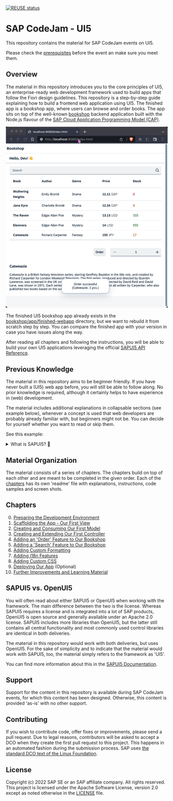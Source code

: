 [![REUSE status](https://api.reuse.software/badge/github.com/SAP-samples/ui5-exercises-codejam)](https://api.reuse.software/info/github.com/SAP-samples/ui5-exercises-codejam)

# SAP CodeJam - UI5

This repository contains the material for SAP CodeJam events on UI5.

Please check the [prerequisites](/prerequisites.md) before the event an make sure you meet them.

## Overview

The material in this repository introduces you to the core principles of UI5, an enterprise-ready web development framework used to build apps that follow the Fiori design guidelines. This repository is a step-by-step guide explaining how to build a frontend web application using UI5. The finished app is a bookshop app, where users can browse and order books. The app sits on top of the well-known [bookshop](https://github.com/SAP-samples/cloud-cap-samples/tree/main/bookshop) backend application built with the Node.js flavour of the [SAP Cloud Application Programming Model (CAP)](https://cap.cloud.sap/docs/).

![The finished app](/finished-app.png)

The finished UI5 bookshop app already exists in the [bookshop/app/finished-webapp](/bookshop/app/finished-webapp/) directory, but we want to rebuild it from scratch step by step. You can compare the finished app with your version in case you have issues along the way.

After reading all chapters and following the instructions, you will be able to build your own UI5 applications leveraging the official [SAPUI5 API Reference](https://sapui5.hana.ondemand.com/#/api).

## Previous Knowledge

The material in this repository aims to be beginner friendly. If you have never built a (UI5) web app before, you will still be able to follow along. No prior knowledge is required, although it certainly helps to have experience in (web) development.

The material includes additional explanations in collapsable sections (see example below), whenever a concept is used that web developers are probably already familiar with, but beginners might not be. You can decide for yourself whether you want to read or skip them. 

See this example:

<details>
<summary>What is SAPUI5? 💬</summary>

<br>

> SAPUI5 is an HTML5 framework for creating cross-platform, enterprise-grade web applications in an efficient way.
>
> See this [blog post](https://blogs.sap.com/2021/08/23/what-is-sapui5/) for more information.

</details>

## Material Organization

The material consists of a series of chapters. The chapters build on top of each other and are meant to be completed in the given order. Each of the [chapters](/chapters/) has its own 'readme' file with explanations, instructions, code samples and screen shots.

## Chapters

0. [Preparing the Development Environment](/chapters/chapter00)
1. [Scaffolding the App - Our First View](/chapters/chapter01)
1. [Creating and Consuming Our First Model](/chapters/chapter02)
1. [Creating and Extending Our First Controller](/chapters/chapter03)
1. [Adding an 'Order' Feature to Our Bookshop](/chapters/chapter04)
1. [Adding a 'Search' Feature to Our Bookshop](/chapters/chapter05)
1. [Adding Custom Formatting](/chapters/chapter06)
1. [Adding i18n Features](/chapters/chapter07)
1. [Adding Custom CSS](/chapters/chapter08)
1. [Deploying Our App](/chapters/chapter09) (Optional)
1. [Further Improvements and Learning Material](/chapters/chapter10)

## SAPUI5 vs. OpenUI5

You will often read about either SAPUI5 or OpenUI5 when working with the framework. The main difference between the two is the license. Whereas SAPUI5 requires a license and is integrated into a lot of SAP products, OpenUI5 is open source and generally available under an Apache 2.0 license. SAPUI5 includes more libraries than OpenUI5, but the latter still contains all central functionality and most commonly used control libraries are identical in both deliveries.

The material in this repository would work with both deliveries, but uses OpenUI5. For the sake of simplicity and to indicate that the material would work with SAPUI5, too, the material simply refers to the framework as 'UI5'.

You can find more information about this in the [SAPUI5 Documentation](https://sapui5.hana.ondemand.com/#/topic/5982a9734748474aa8d4af9c3d8f31c0).

## Support

Support for the content in this repository is available during SAP CodeJam events, for which this content has been designed. Otherwise, this content is provided 'as-is' with no other support.

## Contributing
If you wish to contribute code, offer fixes or improvements, please send a pull request. Due to legal reasons, contributors will be asked to accept a DCO when they create the first pull request to this project. This happens in an automated fashion during the submission process. SAP uses [the standard DCO text of the Linux Foundation](https://developercertificate.org/).

## License
Copyright (c) 2022 SAP SE or an SAP affiliate company. All rights reserved. This project is licensed under the Apache Software License, version 2.0 except as noted otherwise in the [LICENSE](/LICENSE) file.

